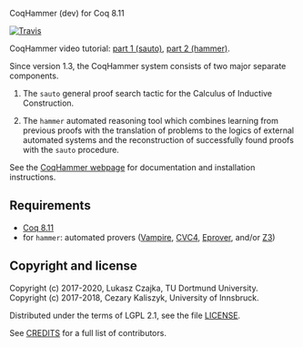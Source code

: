 CoqHammer (dev) for Coq 8.11

[![Travis](https://travis-ci.org/lukaszcz/coqhammer.svg?branch=coq8.11)](https://travis-ci.org/lukaszcz/coqhammer/builds)

CoqHammer video tutorial:
[part 1 (sauto)](https://www.youtube.com/watch?v=0c_utk9bVgU&list=PLXXF_svQE_b-9A5p2OKU7Tjz-NcE7H2xg),
[part 2 (hammer)](https://www.youtube.com/watch?v=EEmpVCSqShA&list=PLXXF_svQE_b_vja6TWFbGNB266Et8m5yC).

Since version 1.3, the CoqHammer system consists of two major separate
components.

1. The `sauto` general proof search tactic for the Calculus of
   Inductive Construction.

2. The `hammer` automated reasoning tool which combines learning from
   previous proofs with the translation of problems to the logics of
   external automated systems and the reconstruction of successfully
   found proofs with the `sauto` procedure.

See the [CoqHammer webpage](https://coqhammer.github.io) for
documentation and installation instructions.

Requirements
------------
- [Coq 8.11](https://github.com/coq/coq)
- for `hammer`: automated provers ([Vampire](https://vprover.github.io/download.html), [CVC4](http://cvc4.cs.stanford.edu/downloads/), [Eprover](http://www.eprover.org), and/or [Z3](https://github.com/Z3Prover/z3/releases))

Copyright and license
---------------------

Copyright (c) 2017-2020, Lukasz Czajka, TU Dortmund University.\
Copyright (c) 2017-2018, Cezary Kaliszyk, University of Innsbruck.

Distributed under the terms of LGPL 2.1, see the file
[LICENSE](LICENSE).

See [CREDITS](CREDITS.md) for a full list of contributors.

